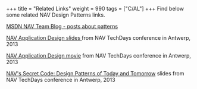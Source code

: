 +++
title = "Related Links"
weight = 990
tags = ["C/AL"]
+++
Find below some related NAV Design Patterns links.

[MSDN NAV Team Blog - posts about patterns][anchor0]

[NAV Application Design slides ][anchor1]from NAV TechDays conference in Antwerp, 2013 

[NAV Application Design movie][anchor2] from NAV TechDays conference in Antwerp, 2013 

[NAV's Secret Code: Design Patterns of Today and Tomorrow][anchor3] slides from NAV TechDays conference in Antwerp, 2013 



[anchor0]: http://blogs.msdn.com/b/nav/archive/tags/patterns/ "MSDN NAV Team Blog - posts about&nbsp;patterns"
[anchor1]: http://mibuso.com/dlinfo.asp?FileID=1573 "NAV Application Design slides  "
[anchor2]: http://mibuso.com/dlinfo.asp?FileID=1556 "NAV Application Design movie"
[anchor3]: http://mibuso.com/dlinfo.asp?FileID=1568
